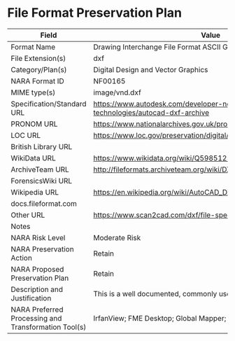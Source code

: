 # File Format Preservation Plan
  | Field | Value |
  | ----------- | ----------- |
  | Format Name | Drawing Interchange File Format ASCII Generic | 
| File Extension(s) | dxf | 
| Category/Plan(s) | Digital Design and Vector Graphics | 
| NARA Format ID | NF00165 | 
| MIME type(s) | image/vnd.dxf | 
| Specification/Standard URL | <https://www.autodesk.com/developer-network/platform-technologies/autocad-dxf-archive> | 
| PRONOM URL | <https://www.nationalarchives.gov.uk/pronom/fmt/63> | 
| LOC URL | <https://www.loc.gov/preservation/digital/formats/fdd/fdd000446.shtml> | 
| British Library URL |  | 
| WikiData URL | <https://www.wikidata.org/wiki/Q59851255> | 
| ArchiveTeam URL | <http://fileformats.archiveteam.org/wiki/DXF> | 
| ForensicsWiki URL |  | 
| Wikipedia URL | <https://en.wikipedia.org/wiki/AutoCAD_DXF> | 
| docs.fileformat.com |  | 
| Other URL | <https://www.scan2cad.com/dxf/file-specification/> | 
| Notes |  | 
| NARA Risk Level | Moderate Risk | 
| NARA Preservation Action | Retain | 
| NARA Proposed Preservation Plan | Retain | 
| Description and Justification | This is a well documented, commonly used format. | 
| NARA Preferred Processing and Transformation Tool(s) | IrfanView; FME Desktop; Global Mapper; Adobe Illustrator | 
